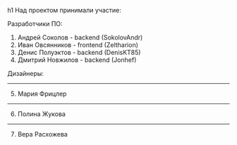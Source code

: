 h1 Над проектом принимали участие:

Разработчики ПО:

1. Андрей Соколов - backend (SokolovAndr)
2. Иван Овсянников - frontend (Zeltharion)
3. Денис Полуэктов - backend (DenisKT85)
4. Дмитрий Новжилов - backend (Jonhef)

Дизайнеры:
***
5. Мария Фрицлер
***
6. Полина Жукова
***
7. Вера Расхожева
